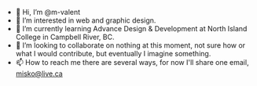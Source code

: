 - 👋 Hi, I’m @m-valent
- 👀 I’m interested in web and graphic design.
- 🌱 I’m currently learning Advance Design & Development at North Island College in Campbell River, BC.
- 💞️ I’m looking to collaborate on nothing at this moment, not sure how or what I would contribute, but eventually I imagine something.
- 📫 How to reach me there are several ways, for now I'll share one email, misko@live.ca

<!---
m-valent/m-valent is a ✨ special ✨ repository because its `README.md` (this file) appears on your GitHub profile.
You can click the Preview link to take a look at your changes.
--->
